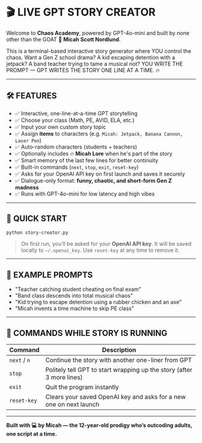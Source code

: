# 🎬 LIVE GPT STORY CREATOR

Welcome to **Chaos Academy**, powered by GPT-4o-mini and built by none other than the GOAT 🧠 **Micah Scott Nordlund**.

This is a terminal-based interactive story generator where YOU control the chaos. Want a Gen Z school drama? A kid escaping detention with a jetpack? A band teacher trying to tame a musical riot? YOU WRITE THE PROMPT — GPT WRITES THE STORY ONE LINE AT A TIME. 🔥

---

## 🛠 FEATURES

- ✅ Interactive, one-line-at-a-time GPT storytelling  
- ✅ Choose your class (Math, PE, AVID, ELA, etc.)  
- ✅ Input your own custom story topic  
- ✅ Assign **items** to characters (e.g. `Micah: Jetpack, Banana Cannon, Laser Pen`)  
- ✅ Auto-random characters (students + teachers)  
- ✅ Optionally includes 🔥 **Micah Lore** when he's part of the story  
- ✅ Smart memory of the last few lines for better continuity  
- ✅ Built-in commands (`next`, `stop`, `exit`, `reset-key`)  
- ✅ Asks for your OpenAI API key on first launch and saves it securely  
- ✅ Dialogue-only format: **funny, chaotic, and short-form Gen Z madness**  
- ✅ Runs with GPT-4o-mini for low latency and high vibes  

---

## 🚀 QUICK START

```bash
python story-creator.py
```

> On first run, you’ll be asked for your **OpenAI API key**. It will be saved locally to `~/.openai_key`. Use `reset-key` at any time to remove it.

---

## 💬 EXAMPLE PROMPTS

- "Teacher catching student cheating on final exam"  
- "Band class descends into total musical chaos"  
- "Kid trying to escape detention using a rubber chicken and an axe"  
- "Micah invents a time machine to skip PE class"  

---

## 🔑 COMMANDS WHILE STORY IS RUNNING

| Command       | Description                                                                            |
|---------------|----------------------------------------------------------------------------------------|
| `next` / `n`  | Continue the story with another one-liner from GPT                                    |
| `stop`        | Politely tell GPT to start wrapping up the story (after 3 more lines)                 |
| `exit`        | Quit the program instantly                                                            |
| `reset-key`   | Clears your saved OpenAI key and asks for a new one on next launch                    |

---

**Built with 💻 by Micah — the 12-year-old prodigy who’s outcoding adults, one script at a time.**
